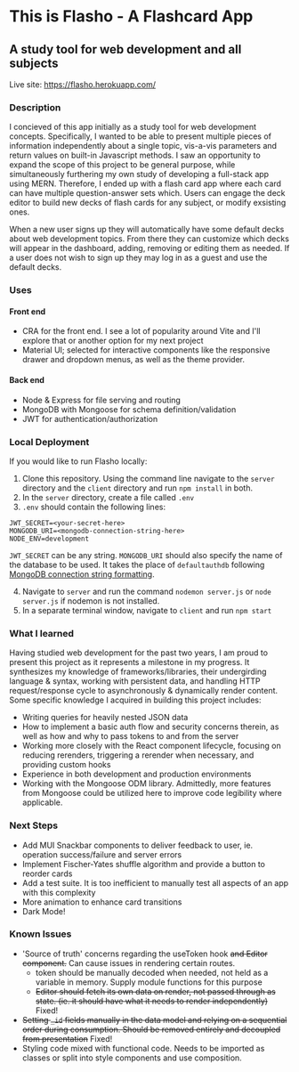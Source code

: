 # This is Flasho - A Flashcard App
## A study tool for web development and all subjects

Live site: https://flasho.herokuapp.com/

### Description

I concieved of this app initially as a study tool for web development concepts. Specifically, I wanted to be able to present multiple pieces of information independently about a single topic, vis-a-vis parameters and return values on built-in Javascript methods. I saw an opportunity to expand the scope of this project to be general purpose, while simultaneously furthering my own study of developing a full-stack app using MERN. Therefore, I ended up with a flash card app where each card can have multiple question-answer sets which. Users can engage the deck editor to build new decks of flash cards for any subject, or modify exsisting ones.

When a new user signs up they will automatically have some default decks about web development topics. From there they can customize which decks will appear in the dashboard, adding, removing or editing them as needed. If a user does not wish to sign up they may log in as a guest and use the default decks.

### Uses

#### Front end
- CRA for the front end. I see a lot of popularity around Vite and I'll explore that or another option for my next project
- Material UI; selected for interactive components like the responsive drawer and dropdown menus, as well as the theme provider.

#### Back end

- Node & Express for file serving and routing
- MongoDB with Mongoose for schema definition/validation
- JWT for authentication/authorization

### Local Deployment

If you would like to run Flasho locally:
1. Clone this repository. Using the command line navigate to the `server` directory and the `client` directory and run `npm install` in both.
2. In the `server` directory, create a file called `.env`
3. `.env` should contain the following lines:
```
JWT_SECRET=<your-secret-here>
MONGODB_URI=<mongodb-connection-string-here>
NODE_ENV=development
```
`JWT_SECRET` can be any string. `MONGODB_URI` should also specify the name of the database to be used. It takes the place of `defaultauthdb` following [MongoDB connection string formatting](https://www.mongodb.com/docs/manual/reference/connection-string/).

4. Navigate to `server` and run the command `nodemon server.js` or `node server.js` if nodemon is not installed.
5. In a separate terminal window, navigate to `client` and run `npm start`

### What I learned

Having studied web development for the past two years, I am proud to present this project as it represents a milestone in my progress. It synthesizes my knowledge of frameworks/libraries, their undergirding language & syntax, working with persistent data, and handling HTTP request/response cycle to asynchronously & dynamically render content. Some specific knowledge I acquired in building this project includes:
- Writing queries for heavily nested JSON data
- How to implement a basic auth flow and security concerns therein, as well as how and why to pass tokens to and from the server
- Working more closely with the React component lifecycle, focusing on reducing rerenders, triggering a rerender when necessary, and providing custom hooks
- Experience in both development and production environments
- Working with the Mongoose ODM library. Admittedly, more features from Mongoose could be utilized here to improve code legibility where applicable.

### Next Steps

- Add MUI Snackbar components to deliver feedback to user, ie. operation success/failure and server errors
- Implement Fischer-Yates shuffle algorithm and provide a button to reorder cards
- Add a test suite. It is too inefficient to manually test all aspects of an app with this complexity
- More animation to enhance card transitions
- Dark Mode!

### Known Issues

- 'Source of truth' concerns regarding the useToken hook ~~and Editor component.~~ Can cause issues in rendering certain routes.
    - token should be manually decoded when needed, not held as a variable in memory. Supply module functions for this purpose
    - ~~Editor should fetch its own data on render, not passed through as state. (ie. it should have what it needs to render independently)~~ Fixed!
- ~~Setting `_id` fields manually in the data model and relying on a sequential order during consumption. Should be removed entirely and decoupled from presentation~~ Fixed!
- Styling code mixed with functional code. Needs to be imported as classes or split into style components and use composition.